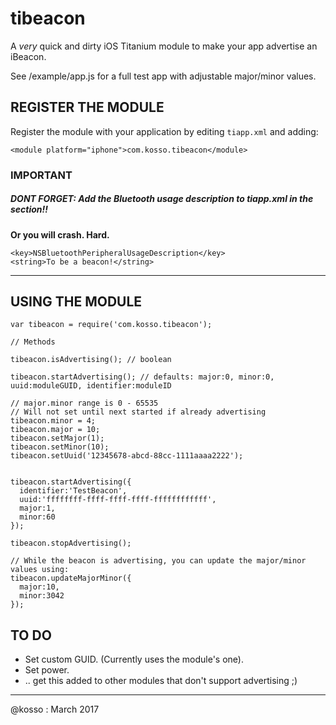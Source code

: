 
tibeacon
===========================================

A *very* quick and dirty iOS Titanium module to make your app advertise an iBeacon. 



See /example/app.js for a full test app with adjustable major/minor values. 




REGISTER THE MODULE
--------------------

Register the module with your application by editing `tiapp.xml` and adding:

	<module platform="iphone">com.kosso.tibeacon</module>
### IMPORTANT

##### DONT FORGET: Add the Bluetooth usage description to tiapp.xml in the <ios> section!! 

**Or you will crash. Hard.** 

```
<key>NSBluetoothPeripheralUsageDescription</key>
<string>To be a beacon!</string>
```



**************************************************************




USING THE MODULE
-------------------------

	var tibeacon = require('com.kosso.tibeacon');

	// Methods

	tibeacon.isAdvertising(); // boolean

	tibeacon.startAdvertising(); // defaults: major:0, minor:0, uuid:moduleGUID, identifier:moduleID 

	// major.minor range is 0 - 65535
	// Will not set until next started if already advertising
	tibeacon.minor = 4;
	tibeacon.major = 10;
	tibeacon.setMajor(1); 
	tibeacon.setMinor(10);
	tibeacon.setUuid('12345678-abcd-88cc-1111aaaa2222');


	tibeacon.startAdvertising({
	  identifier:'TestBeacon',
	  uuid:'ffffffff-ffff-ffff-ffff-ffffffffffff',
	  major:1,
	  minor:60
	});
	
	tibeacon.stopAdvertising();
	
	// While the beacon is advertising, you can update the major/minor values using:
	tibeacon.updateMajorMinor({
	  major:10,
	  minor:3042
	});




## TO DO 

- Set custom GUID. (Currently uses the module's one).
- Set power. 
- .. get this added to other modules that don't support advertising ;) 




-------

@kosso : March 2017